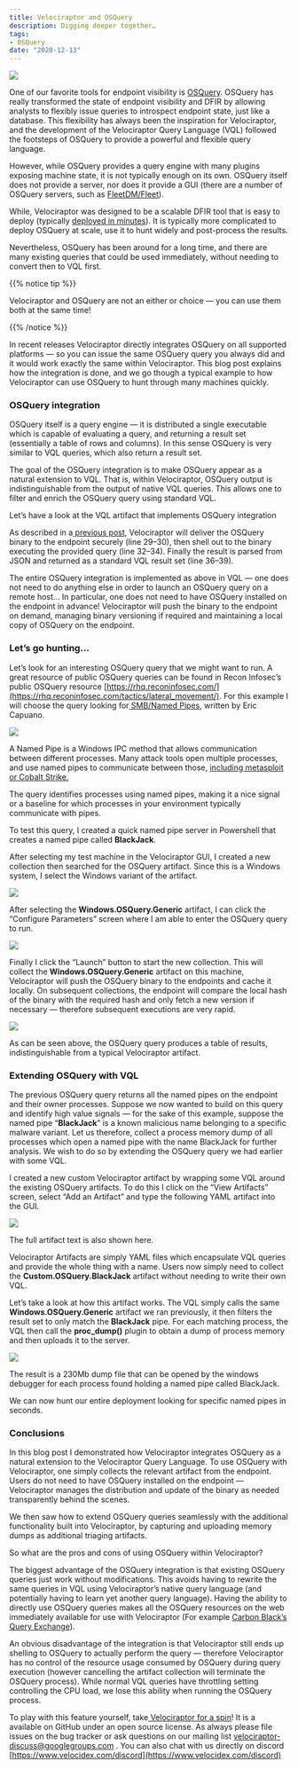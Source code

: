 ```yaml
---
title: Velociraptor and OSQuery
description: Digging deeper together…
tags:
- OSQuery
date: "2020-12-13"
---
```


![](../../img/19ovPD0uFOFPmMydH9lHTlA.png)

One of our favorite tools for endpoint visibility is [OSQuery](https://github.com/osquery/osquery). OSQuery has really transformed the state of endpoint visibility and DFIR by allowing analysts to flexibly issue queries to introspect endpoint state, just like a database. This flexibility has always been the inspiration for Velociraptor, and the development of the Velociraptor Query Language (VQL) followed the footsteps of OSQuery to provide a powerful and flexible query language.

However, while OSQuery provides a query engine with many plugins exposing machine state, it is not typically enough on its own. OSQuery itself does not provide a server, nor does it provide a GUI (there are a number of OSQuery servers, such as [FleetDM/Fleet](https://github.com/fleetdm/fleet)).

While, Velociraptor was designed to be a scalable DFIR tool that is easy to deploy (typically [deployed in minutes](https://www.youtube.com/watch?v=l1_sKDmNWS4&t=550s)). It is typically more complicated to deploy OSQuery at scale, use it to hunt widely and post-process the results.

Nevertheless, OSQuery has been around for a long time, and there are many existing queries that could be used immediately, without needing to convert then to VQL first.

{{% notice tip %}}

Velociraptor and OSQuery are not an either or choice — you can use
them both at the same time!

{{% /notice %}}

In recent releases Velociraptor directly integrates OSQuery on all supported platforms — so you can issue the same OSQuery query you always did and it would work exactly the same within Velociraptor. This blog post explains how the integration is done, and we go though a typical example to how Velociraptor can use OSQuery to hunt through many machines quickly.

### OSQuery integration

OSQuery itself is a query engine — it is distributed a single executable which is capable of evaluating a query, and returning a result set (essentially a table of rows and columns). In this sense OSQuery is very similar to VQL queries, which also return a result set.

The goal of the OSQuery integration is to make OSQuery appear as a natural extension to VQL. That is, within Velociraptor, OSQuery output is indistinguishable from the output of native VQL queries. This allows one to filter and enrich the OSQuery query using standard VQL.

Let’s have a look at the VQL artifact that implements OSQuery integration

<script src="https://gist.github.com/scudette/acb3daec29048a84a18a11977d710ecc.js" charset="utf-8"></script>

As described in a[ previous post](https://medium.com/velociraptor-ir/velociraptor-in-the-tool-age-d896dfe71b9), Velociraptor will deliver the OSQuery binary to the endpoint securely (line 29–30), then shell out to the binary executing the provided query (line 32–34). Finally the result is parsed from JSON and returned as a standard VQL result set (line 36–39).

The entire OSQuery integration is implemented as above in VQL — one does not need to do anything else in order to launch an OSQuery query on a remote host… In particular, one does not need to have OSQuery installed on the endpoint in advance! Velociraptor will push the binary to the endpoint on demand, managing binary versioning if required and maintaining a local copy of OSQuery on the endpoint.

### Let’s go hunting…

Let’s look for an interesting OSQuery query that we might want to run. A great resource of public OSQuery queries can be found in Recon Infosec’s public OSQuery resource [https://rhq.reconinfosec.com/](https://rhq.reconinfosec.com/tactics/lateral_movement/). For this example I will choose the query looking for[ SMB/Named Pipes](https://rhq.reconinfosec.com/tactics/lateral_movement/), written by Eric Capuano.

![](../../img/1xDWUDCakSzp1rOEoFAX0nQ.png)

A Named Pipe is a Windows IPC method that allows communication between different processes. Many attack tools open multiple processes, and use named pipes to communicate between those, [including metasploit or Cobalt Strike.](https://labs.f-secure.com/blog/detecting-cobalt-strike-default-modules-via-named-pipe-analysis/)

The query identifies processes using named pipes, making it a nice signal or a baseline for which processes in your environment typically communicate with pipes.

To test this query, I created a quick named pipe server in Powershell that creates a named pipe called **BlackJack**.

<script src="https://gist.github.com/scudette/a520632012eb8abdc223fd27de24fb2f.js" charset="utf-8"></script>

After selecting my test machine in the Velociraptor GUI, I created a new collection then searched for the OSQuery artifact. Since this is a Windows system, I select the Windows variant of the artifact.

![](../../img/1RVNYzIVcDFFheVsNVh6VNg.png)

After selecting the **Windows.OSQuery.Generic** artifact, I can click the “Configure Parameters” screen where I am able to enter the OSQuery query to run.

![](../../img/1EHhozA18vJkf_71fWEzixw.png)

Finally I click the “Launch” button to start the new collection. This will collect the **Windows.OSQuery.Generic** artifact on this machine, Velociraptor will push the OSQuery binary to the endpoints and cache it locally. On subsequent collections, the endpoint will compare the local hash of the binary with the required hash and only fetch a new version if necessary — therefore subsequent executions are very rapid.

![](../../img/1erZCLT_m1iht3lwyLXrjzQ.png)

As can be seen above, the OSQuery query produces a table of results, indistinguishable from a typical Velociraptor artifact.

### Extending OSQuery with VQL

The previous OSQuery query returns all the named pipes on the endpoint and their owner processes. Suppose we now wanted to build on this query and identify high value signals — for the sake of this example, suppose the named pipe “**BlackJack**” is a known malicious name belonging to a specific malware variant. Let us therefore, collect a process memory dump of all processes which open a named pipe with the name BlackJack for further analysis. We wish to do so by extending the OSQuery query we had earlier with some VQL.

I created a new custom Velociraptor artifact by wrapping some VQL around the existing OSQuery artifacts. To do this I click on the “View Artifacts” screen, select “Add an Artifact” and type the following YAML artifact into the GUI.

![](../../img/1KP41G6qnjZSKb1M4HqjRbg.png)

The full artifact text is also shown here.

<script src="https://gist.github.com/scudette/94ce124c4c04c9955b76a3b8130dd8fc.js" charset="utf-8"></script>

Velociraptor Artifacts are simply YAML files which encapsulate VQL queries and provide the whole thing with a name. Users now simply need to collect the **Custom.OSQuery.BlackJack** artifact without needing to write their own VQL.

Let’s take a look at how this artifact works. The VQL simply calls the same **Windows.OSQuery.Generic** artifact we ran previously, it then filters the result set to only match the **BlackJack** pipe. For each matching process, the VQL then call the **proc_dump()** plugin to obtain a dump of process memory and then uploads it to the server.

![](../../img/1S7hKtacdqBTHg_We6pG90A.png)

The result is a 230Mb dump file that can be opened by the windows debugger for each process found holding a named pipe called BlackJack.

We can now hunt our entire deployment looking for specific named pipes in seconds.

### Conclusions

In this blog post I demonstrated how Velociraptor integrates OSQuery as a natural extension to the Velociraptor Query Language. To use OSQuery with Velociraptor, one simply collects the relevant artifact from the endpoint. Users do not need to have OSQuery installed on the endpoint — Velociraptor manages the distribution and update of the binary as needed transparently behind the scenes.

We then saw how to extend OSQuery queries seamlessly with the additional functionality built into Velociraptor, by capturing and uploading memory dumps as additional triaging artifacts.

So what are the pros and cons of using OSQuery within Velociraptor?

The biggest advantage of the OSQuery integration is that existing OSQuery queries just work without modifications. This avoids having to rewrite the same queries in VQL using Velociraptor’s native query language (and potentially having to learn yet another query language). Having the ability to directly use OSQuery queries makes all the OSQuery resources on the web immediately available for use with Velociraptor (For example [Carbon Black’s Query Exchange](https://community.carbonblack.com/t5/Query-Exchange/idb-p/query_exchange)).

An obvious disadvantage of the integration is that Velociraptor still ends up shelling to OSQuery to actually perform the query — therefore Velociraptor has no control of the resource usage consumed by OSQuery during query execution (however cancelling the artifact collection will terminate the OSQuery process). While normal VQL queries have throttling setting controlling the CPU load, we lose this ability when running the OSQuery process.

To play with this feature yourself, take[ Velociraptor for a spin](https://github.com/Velocidex/velociraptor)! It is a available on GitHub under an open source license. As always please file issues on the bug tracker or ask questions on our mailing list [velociraptor-discuss@googlegroups.com](mailto:velociraptor-discuss@googlegroups.com) . You can also chat with us directly on discord [https://www.velocidex.com/discord](https://www.velocidex.com/discord)

